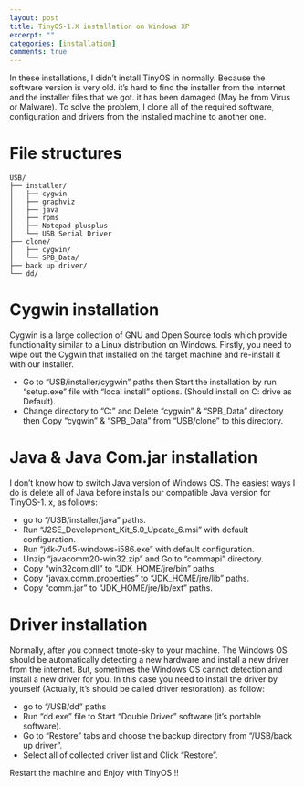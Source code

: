 ```yaml
---
layout: post
title: TinyOS-1.X installation on Windows XP
excerpt: ""
categories: [installation]
comments: true
---
```


In these installations, I didn’t install TinyOS in normally. Because the software version is very old. it’s hard to find the installer from the internet and the installer files that we got. it has been damaged (May be from Virus or Malware). To solve the problem, I clone all of the required software, configuration and drivers from the installed machine to another one.

# File structures

```
USB/
├── installer/
│   ├── cygwin
│   ├── graphviz
│   ├── java
│   ├── rpms
│   ├── Notepad-plusplus
│   └── USB Serial Driver
├── clone/
│   ├── cygwin/
│   └── SPB_Data/
├── back up driver/
└── dd/
```

# Cygwin installation

Cygwin is a large collection of GNU and Open Source tools which provide functionality similar to a Linux distribution on Windows. Firstly, you need to wipe out the Cygwin that installed on the target machine and re-install it with our installer.

- Go to “USB/installer/cygwin” paths then Start the installation by run “setup.exe” file with “local install” options. (Should install on C: drive as Default).
- Change directory to “C:” and Delete “cygwin” & “SPB_Data” directory then Copy “cygwin” & “SPB_Data” from “USB/clone” to this directory.

# Java & Java Com.jar installation
I don’t know how to switch Java version of Windows OS. The easiest ways I do is delete all of Java before installs our compatible Java version for TinyOS-1. x, as follows:

- go to “/USB/installer/java” paths.
- Run “J2SE_Development_Kit_5.0_Update_6.msi” with default configuration.
- Run “jdk-7u45-windows-i586.exe” with default configuration.
- Unzip “javacomm20-win32.zip” and Go to “commapi” directory.
- Copy “win32com.dll” to “JDK_HOME/jre/bin” paths.
- Copy “javax.comm.properties” to “JDK_HOME/jre/lib” paths.
- Copy “comm.jar” to “JDK_HOME/jre/lib/ext” paths.

# Driver installation

Normally, after you connect tmote-sky to your machine. The Windows OS should be automatically detecting a new hardware and install a new driver from the internet. But, sometimes the Windows OS cannot detection and install a new driver for you. In this case you need to install the driver by yourself (Actually, it’s should be called driver restoration). as follow:

- go to “/USB/dd” paths
- Run “dd.exe” file to Start “Double Driver” software (it’s portable software).
- Go to “Restore” tabs and choose the backup directory from “/USB/back up driver”.
- Select all of collected driver list and Click “Restore”.

Restart the machine and Enjoy with TinyOS !!


